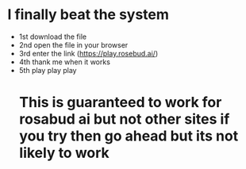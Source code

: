 # I finally beat the system 
- 1st download the file
- 2nd open the file in your browser
- 3rd enter the link (https://play.rosebud.ai/)
- 4th thank me when it works
- 5th play play play
  # This is guaranteed to work for rosabud ai but not other sites if you try then go ahead but its not likely to work
